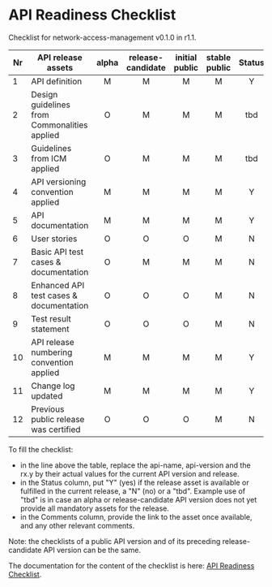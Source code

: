# API Readiness Checklist

Checklist for network-access-management v0.1.0 in r1.1.

| Nr | API release assets  | alpha | release-candidate |  initial<br>public | stable<br> public | Status | Comments |
|----|----------------------------------------------|:-----:|:-----------------:|:-------:|:------:|:----:|:----:|
|  1 | API definition                               |   M   |         M         |    M    |    M   | Y    | [link](../../code/API_definitions/network_access_management.yaml) |
|  2 | Design guidelines from Commonalities applied |   O   |         M         |    M    |    M   | tbd  | [#19](https://github.com/camaraproject/NetworkAccessManagement/issues/19) |
|  3 | Guidelines from ICM applied                  |   O   |         M         |    M    |    M   | tbd    | [#20](https://github.com/camaraproject/NetworkAccessManagement/issues/20) |
|  4 | API versioning convention applied            |   M   |         M         |    M    |    M   | Y    |      |
|  5 | API documentation                            |   M   |         M         |    M    |    M   | Y    | inline in YAML |
|  6 | User stories                                 |   O   |         O         |    O    |    M   | N    | link |
|  7 | Basic API test cases & documentation         |   O   |         M         |    M    |    M   | N    | link |
|  8 | Enhanced API test cases & documentation      |   O   |         O         |    O    |    M   | N    | link |
|  9 | Test result statement                        |   O   |         O         |    O    |    M   | N    | link |
| 10 | API release numbering convention applied     |   M   |         M         |    M    |    M   | Y    |      |
| 11 | Change log updated                           |   M   |         M         |    M    |    M   | Y    | [link](../../CHANGELOG.md) |
| 12 | Previous public release was certified        |   O   |         O         |    O    |    M   | N    |      |

To fill the checklist:

- in the line above the table, replace the api-name, api-version and the rx.y by their actual values for the current API version and release.
- in the Status column, put "Y" (yes) if the release asset is available or fulfilled in the current release, a "N" (no) or a "tbd". Example use of "tbd" is in case an alpha or release-candidate API version does not yet provide all mandatory assets for the release.
- in the Comments column, provide the link to the asset once available, and any other relevant comments.

Note: the checklists of a public API version and of its preceding release-candidate API version can be the same.

The documentation for the content of the checklist is here: [API Readiness Checklist](https://wiki.camaraproject.org/display/CAM/API+Release+Process#APIReleaseProcess-APIreadinesschecklist).
